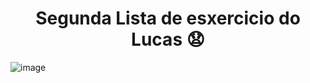<h1 align="Center">Segunda Lista de esxercicio do Lucas 😧</h1>

![image](https://github.com/Htlktrevisan/AV3-Lucas/assets/162151256/ef0b4dcb-eced-4c60-8654-dfd1d8bea764)
